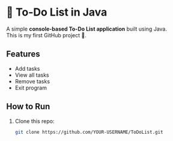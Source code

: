 # 📝 To-Do List in Java

A simple **console-based To-Do List application** built using Java.  
This is my first GitHub project 🚀.

## Features
- Add tasks
- View all tasks
- Remove tasks
- Exit program

## How to Run
1. Clone this repo:
   ```bash
   git clone https://github.com/YOUR-USERNAME/ToDoList.git
